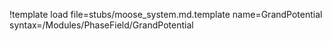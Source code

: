 !template load file=stubs/moose_system.md.template name=GrandPotential syntax=/Modules/PhaseField/GrandPotential
